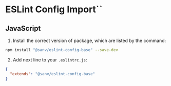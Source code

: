 # ESLint Config Import``

## JavaScript

1. Install the correct version of package, which are listed by the command:

```bash
npm install "@sanv/eslint-config-base" --save-dev
```

2. Add next line to your `.eslintrc.js`:

```json
{
  "extends": "@sanv/eslint-config-base"
}
```
